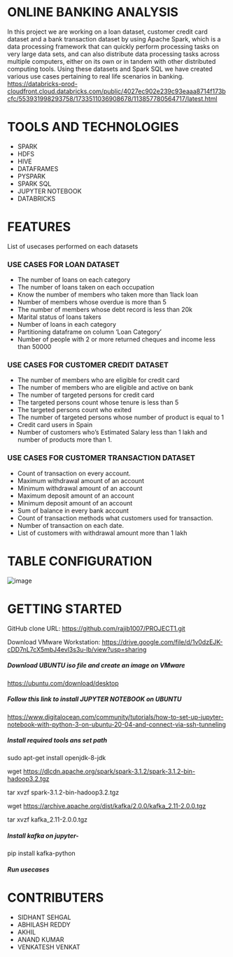 # ONLINE BANKING ANALYSIS
In this project we are working on a loan dataset, customer credit card dataset and a bank transaction dataset by using Apache Spark, which is a data processing framework that can quickly perform processing tasks on very large data sets, and can also distribute data processing tasks across multiple computers, either on its own or in tandem with other distributed computing tools. Using these datasets and Spark SQL we have created various use cases pertaining to real life scenarios in banking.
https://databricks-prod-cloudfront.cloud.databricks.com/public/4027ec902e239c93eaaa8714f173bcfc/553931998293758/1733511036908678/113857780564717/latest.html

# TOOLS AND TECHNOLOGIES

* SPARK
* HDFS
* HIVE
* DATAFRAMES
* PYSPARK
* SPARK SQL
* JUPYTER NOTEBOOK
* DATABRICKS

# FEATURES
List of usecases performed on each datasets
### USE CASES FOR LOAN DATASET

* The number of loans on each category
* The number of loans taken on each occupation
* Know the number of members who taken more than 1lack loan
* Number of members whose overdue is more than 5
* The number of members whose debt record is less than 20k
* Marital status of loans takers
* Number of loans in each category
* Partitioning dataframe on column ‘Loan Category’
* Number of people with 2 or more returned cheques and income less than 50000

### USE CASES FOR CUSTOMER CREDIT DATASET

* The number of members who are eligible for credit card
* The number of members who are  eligible and active on bank
* The number of targeted persons for credit card
* The targeted persons count whose tenure is less than 5
* The targeted persons count who exited
* The number of targeted persons whose number of product is equal to 1
* Credit card users in Spain
* Number of customers who’s Estimated Salary less than 1 lakh and number of products more than 1.

### USE CASES FOR CUSTOMER TRANSACTION DATASET

* Count of transaction on every account.
* Maximum withdrawal amount of an account
* Minimum withdrawal amount of an account
* Maximum deposit amount of an account
* Minimum deposit amount of an account
* Sum of balance in every bank account
* Count of transaction methods what customers used for transaction.
* Number of transaction on each date.
* List of customers with withdrawal amount more than 1 lakh

# TABLE CONFIGURATION

![image](https://user-images.githubusercontent.com/63140467/133890621-cfe026ce-a6a0-458f-a03a-77ae7304314f.png)

# GETTING STARTED
GitHub clone URL: https://github.com/rajib1007/PROJECT1.git

Download VMware Workstation: https://drive.google.com/file/d/1v0dzEJK-cDD7nL7cX5mbJ4evl3s3u-Ib/view?usp=sharing

##### Download UBUNTU iso file and create an image on VMware
https://ubuntu.com/download/desktop
##### Follow this link to install JUPYTER NOTEBOOK on UBUNTU
https://www.digitalocean.com/community/tutorials/how-to-set-up-jupyter-notebook-with-python-3-on-ubuntu-20-04-and-connect-via-ssh-tunneling

##### Install required tools ans set path

sudo apt-get install openjdk-8-jdk

wget https://dlcdn.apache.org/spark/spark-3.1.2/spark-3.1.2-bin-hadoop3.2.tgz

tar xvzf spark-3.1.2-bin-hadoop3.2.tgz

wget https://archive.apache.org/dist/kafka/2.0.0/kafka_2.11-2.0.0.tgz

tar xvzf kafka_2.11-2.0.0.tgz

##### Install kafka on jupyter-
pip install kafka-python

##### Run usecases

# CONTRIBUTERS

* SIDHANT SEHGAL
* ABHILASH REDDY
* AKHIL
* ANAND KUMAR
* VENKATESH VENKAT
